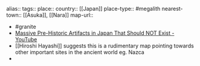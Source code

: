 alias::
tags::
place::
country:: [[Japan]] 
place-type:: #megalith 
nearest-town:: [[Asuka]], [[Nara]] 
map-url::

- #granite
- [Massive Pre-Historic Artifacts in Japan That Should NOT Exist - YouTube](https://www.youtube.com/watch?v=LJb58oTNly0)
- [[Hiroshi Hayashi]] suggests this is a rudimentary map pointing towards other important sites in the ancient world eg. Nazca
-